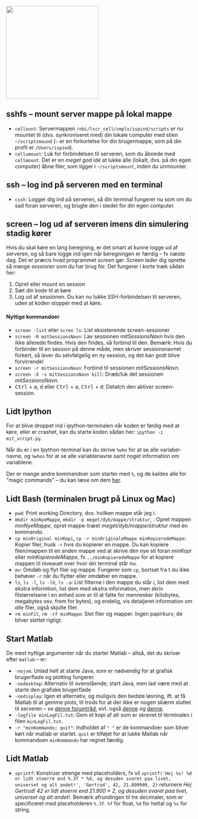 <!-- # Isabells cheatsheet -->

<!-- ![http://www.christoffermunch.com/images/2011/ispind.jpg](http://www.christoffermunch.com/images/2011/ispind.jpg) -->

<img width="250" src="http://www.christoffermunch.com/images/2011/ispind.jpg">

## sshfs – mount server mappe på lokal mappe

* `cellount`: Servermappen `/nbi/lscr_cell/cmplx/ispind/scripts` er nu mountet til (dvs. synkroniseret med) din lokale computer med stien `~/scriptsmound` (`~` er en forkortelse for din brugermappe, som på din profil er `/Users/ispind`).
* `cellumount`: Luk for forbindelsen til serveren, som du åbnede med `cellmount`. Det er en _meget god_ idé at lukke alle (lokalt, dvs. på din egen computer) åbne filer, som ligger i `~/scriptsmount`, inden du unmounter.

## ssh – log ind på serveren med en terminal

* `cssh`: Logger dig ind på serveren, så din terminal fungerer nu som om du sad foran serveren, og brugte den i stedet for din egen computer.


## screen – log ud af serveren imens din simulering stadig kører

Hvis du skal køre en lang beregning, er det smart at kunne logge ud af serveren, og så bare logge ind igen når beregningen er færdig – fx næste dag.
Det er præcis hvad programmet _screen_ gør.
Screen lader dig oprette så mange _sessioner_ som du har brug for. Det fungerer i korte træk sådan her:

1. Opret eller mount en session
2. Sæt din kode til at køre
3. Log ud af sessionen. Du kan nu lukke SSH-forbindelsen til serveren, uden at koden stopper med at køre.

#### Nyttige kommandoer

* `screen -list` eller `scren ls`: List eksisterende screen-sessioner
* `screen -R mitSessionsNavn`: Lav sessionen _mitSessionsNavn_ hvis den ikke allerede findes. Hvis den findes, så forbind til den. Bemærk: Hvis du forbinder til en session på denne måde, men skriver sessionsnavnet forkert, så laver du selvfølgelig en ny session, og det kan godt blive forvirrende!
* `screen -r mitSessionsNavn`: Forbind til sessionen _mitSessionsNavn_.
* `screen -X -s mitSessionsNavn kill`: Dræb/luk det sessionen _mitSessionsNavn_.
* <kbd>Ctrl</kbd> + <kbd>a</kbd>, <kbd>d</kbd> eller <kbd>Ctrl</kbd> + <kbd>a</kbd>, <kbd>Ctrl</kbd> + <kbd>d</kbd>: Detatch den aktiver screen-session.

## Lidt Ipython

For at blive droppet ind i ipython-terminalen når koden er førdig med at køre, eller er crashet, kan du starte koden sådan her: `ipython -i mit_script.py`.

Når du er i en Ipython-terminal kan du skrive `%who` for at se alle variabel-navne, og `%whos` for at se alle variablenavne samt noget information om variablene.

Der er mange andre kommandoer som starter med `%`, og de kaldes alle for "magic commands" – du kan læse om dem [her][magic_commands].





## Lidt Bash (terminalen brugt på Linux og Mac)

* `pwd`: Print working Directory, dvs. hvilken mappe står jeg i.
* `mkdir minNyeMappe`, `mkdir -p meget/dyb/mappe/struktur`, : Opret mappen _minNyeMappe_, opret mappe-træet _meget/dyb/mappe/struktur_ med én kommando.
* `cp minOriginal minKopi`, `cp -r minOriginaleMappe minKopieredeMappe`: Kopier filer, husk `-r` hvis du kopierer en mappe. Du kan kopiere filen/mappen til en anden mappe ved at skrive den nye sti foran _minKopi_ eller _minKopieredeMappe_, fx `../minKopieredeMappe` for at kopiere mappen til niveauet over hvor din terminal står nu.
* `mv`: Omdøb og flyt filer og mappe. Fungerer som `cp`, bortset fra t du ikke behøver `-r` når du flytter eller omdøber en mappe.
* `ls`, `ls -l`, `ls -lh`, `ls -a`: List filterne i den mappe du står i, list dem med ekstra informtion, list dem med ekstra information, men skriv filstørrelsene i en enhed som er til at fatte for mennesker (kilobytes, megabytes osv. frem for bytes), og endelig, vis detaljeret information om _alle_ filer, også skjulte filer.
* `rm minFil`, `rm -rf minMappe`: Slet filer og mapper. Ingen papirkurv, de bliver slettet rigtigt.

## Start Matlab

De mest nyttige argumenter når du starter Matlab – altså, det du skriver efter `matlab` – er:

* `-nojvm`: Unlad helt at starte Java, som er nødvendig for at grafisk brugerflade og plotting fungerer.
* `-nodesktop`: Alternativ til ovenstående; start Java, men lad være med at starte den grafiske brugerflade
* `-nodisplay`: Igen et alternativ, og muligvis den bedste løsning, ift. at få Matlab til at gemme plots, til trods for at der ikke er nogen skærm sluttet til serveren – se [denne forumtråd][forumtråd1], evt. også [denne][forumtråd2] og [denne][forumtråd3].
* `-logfile minLogFil.txt`: Gem et kopi af alt som er skrevet til terminalen i filen `minLogFil.txt`.
* `-r "minKommando; quit"`: Indholdet af `" "` er de kommandoer som bliver kørt når matlab er startet. `quit` er tilføjet for at lukke Matlab når kommandoen `minKommando` har regnet færdig.

## Lidt Matlab

* `sprintf`: Konstruer strenge med placeholders, fx vil `sprintf('Hej %s! %d er lidt stoerre end %.3f * %d, og desuden svaret paa livet, universet og alt andet!', 'Gertrud', 42, 21.899999, 2)` returnere _Hej Gertrud! 42 er lidt stoerre end 21.900 * 2, og desuden svaret paa livet, universet og alt andet!_. Bemærk afrundingen til tre decimaler, som er specificeret med placeholderen `%.3f`. `%f` for float, `%d` for heltal og `%s` for string.



[forumtråd1]: http://stackoverflow.com/questions/1853259/save-matlab-invisible-plot-under-terminal-as-an-image-with-same-size
[forumtråd2]: http://stackoverflow.com/questions/5818469/save-matlab-figure-without-plotting-it
[forumtråd3]: http://stackoverflow.com/questions/963674/in-matlab-how-do-i-plot-to-an-image-and-save-the-result-without-displaying-it
[magic_commands]: http://ipython.readthedocs.io/en/5.x/interactive/magics.html
